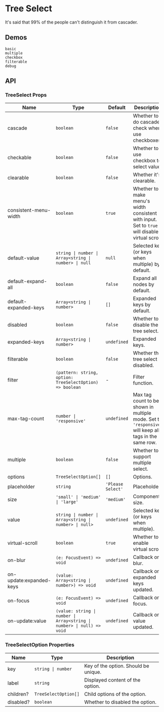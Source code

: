 # Tree Select

It's said that 99% of the people can't distinguish it from cascader.

## Demos

```demo
basic
multiple
checkbox
filterable
debug
```

## API

### TreeSelect Props

| Name | Type | Default | Description |
| --- | --- | --- | --- |
| cascade | `boolean` | `false` | Whether to do cascade check when use checkboxes. |
| checkable | `boolean` | `false` | Whether to use checkbox to select value. |
| clearable | `boolean` | `false` | Whether it's clearable. |
| consistent-menu-width | `boolean` | `true` | Whether to make menu's width consistent with input. Set to `true` will disable virtual scroll. |
| default-value | `string \| number \| Array<string \| number> \| null` | `null` | Selected key (or keys when multiple) by default. |
| default-expand-all | `boolean` | `false` | Expand all nodes by default. |
| default-expanded-keys | `Array<string \| number>` | `[]` | Expanded keys by default. |
| disabled | `boolean` | `false` | Whether to disable the tree select. |
| expanded-keys | `Array<string \| number>` | `undefined` | Expanded keys. |
| filterable | `boolean` | `false` | Whether the tree select is disabled. |
| filter | `(pattern: string, option: TreeSelectOption) => boolean` | - | Filter function. |
| max-tag-count | `number \| 'responsive'` | `undefined` | Max tag count to be shown in multiple mode. Set to `'responsive'` will keep all tags in the same row. |
| multiple | `boolean` | `false` | Whether to support multiple select. |
| options | `TreeSelectOption[]` | `[]` | Options. |
| placeholder | `string` | `'Please Select'` | Placeholder. |
| size | `'small' \| 'medium' \| 'large'` | `'medium'` | Component size. |
| value | `string \| number \| Array<string \| number> \| null>` | `undefined` | Selected key (or keys when multiple). |
| virtual-scroll | `boolean` | `true` | Whether to enable virtual scroll. |
| on-blur | `(e: FocusEvent) => void` | `undefined` | Callback on blur. |
| on-update:expanded-keys | `(value: Array<string \| number>) => void` | `undefined` | Callback on expanded keys updated. |
| on-focus | `(e: FocusEvent) => void` | `undefined` | Callback on focus. |
| on-update:value | `(value: string \| number \| Array<string \| number> \| null) => void` | `undefined` | Callback on value updated. |

### TreeSelectOption Properties

| Name      | Type                 | Description                          |
| --------- | -------------------- | ------------------------------------ |
| key       | `string \| number`   | Key of the option. Should be unique. |
| label     | `string`             | Displayed content of the option.     |
| children? | `TreeSelectOption[]` | Child options of the option.         |
| disabled? | `boolean`            | Whether to disabled the option.      |
